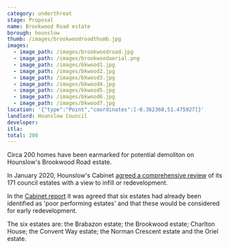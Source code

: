 ```yaml
---
category: underthreat
stage: Proposal
name: Brookwood Road estate
borough: hounslow
thumb: /images/brookwoodroadthumb.jpg
images:
  - image_path: /images/brookwoodroad.jpg
  - image_path: /images/brookwoodaerial.png
  - image_path: /images/bkwood1.jpg
  - image_path: /images/bkwood2.jpg
  - image_path: /images/bkwood3.jpg
  - image_path: /images/bkwood4.jpg
  - image_path: /images/bkwood5.jpg
  - image_path: /images/bkwood6.jpg
  - image_path: /images/bkwood7.jpg
location: '{"type":"Point","coordinates":[-0.362360,51.475927]}'
landlord: Hounslow Council
developer:
itla:
total: 200
---
```

Circa 200 homes have been earmarked for potential demoliton on Hounslow's Brookwood Road estate.

In January 2020, Hounslow's Cabinet [agreed a comprehensive review](https://democraticservices.hounslow.gov.uk/documents/s157644/CEX432%20Housing%20Estate%20Regeneration%20Programme.pdf) of its 171 council estates with a view to infill or redevelopment.

In the [Cabinet report](https://democraticservices.hounslow.gov.uk/documents/s157644/CEX432%20Housing%20Estate%20Regeneration%20Programme.pdf) it was agreed that six estates had already been identified as 'poor performing estates' and that these would be considered for early redevelopment.

The six estates are: the Brabazon estate; the Brookwood estate; Charlton House; the Convent Way estate; the Norman Crescent estate and the Oriel estate.

